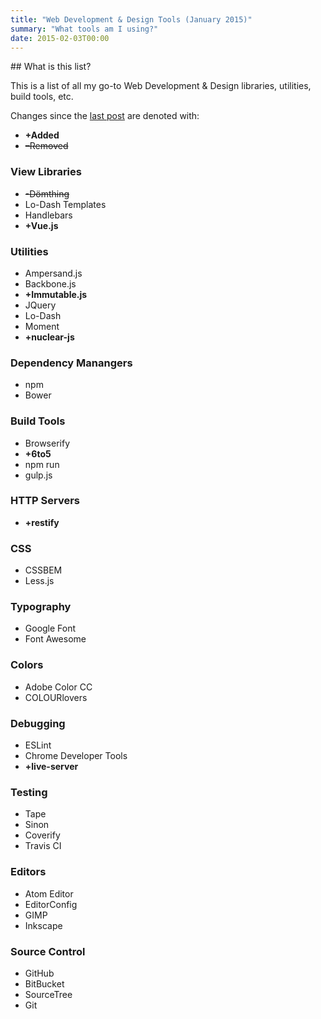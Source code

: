 ```yaml
---
title: "Web Development & Design Tools (January 2015)"
summary: "What tools am I using?"
date: 2015-02-03T00:00
---
```


<post-header />
## What is this list?

This is a list of all my go-to Web Development & Design libraries, utilities, build tools, etc.

Changes since the [last post](./2014-12-09_Web_Dev_and_Design_Tools.md) are denoted with:

- **+Added**
- ~~–Removed~~

### View Libraries

- ~~-Dömthing~~
- Lo-Dash Templates
- Handlebars
- **+Vue.js**

### Utilities

- Ampersand.js
- Backbone.js
- **+Immutable.js**
- JQuery
- Lo-Dash
- Moment
- **+nuclear-js**

### Dependency Manangers

- npm
- Bower

### Build Tools

- Browserify
- **+6to5**
- npm run
- gulp.js

### HTTP Servers

- **+restify**

### CSS

- CSSBEM
- Less.js

### Typography

- Google Font
- Font Awesome

### Colors

- Adobe Color CC
- COLOURlovers

### Debugging

- ESLint
- Chrome Developer Tools
- **+live-server**

### Testing

- Tape
- Sinon
- Coverify
- Travis CI

### Editors

- Atom Editor
- EditorConfig
- GIMP
- Inkscape

### Source Control

- GitHub
- BitBucket
- SourceTree
- Git
